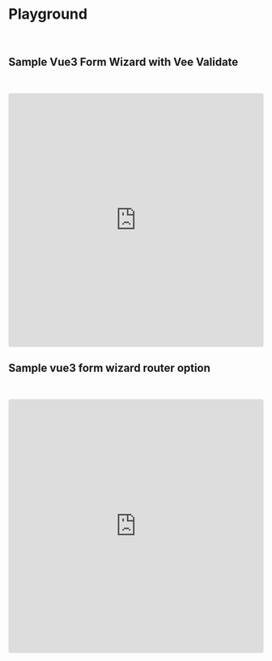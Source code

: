 # Playground

&nbsp;

## Sample Vue3 Form Wizard with Vee Validate

&nbsp;

<iframe src="https://codesandbox.io/p/sandbox/sample-vue3-form-wizard-with-vee-validate-forked-iedy7p"
     style="width:100%; height:500px; border:0; border-radius: 4px; overflow:hidden;"
     title="sample-vue3-form-wizard-with-vee-validate"
     allow="accelerometer; ambient-light-sensor; camera; encrypted-media; geolocation; gyroscope; hid; microphone; midi; payment; usb; vr; xr-spatial-tracking"
     sandbox="allow-forms allow-modals allow-popups allow-presentation allow-same-origin allow-scripts"
   ></iframe>

## Sample vue3 form wizard router option

&nbsp;


<iframe src="https://codesandbox.io/p/sandbox/sample-vue3-form-wizard-router-option-yh7gyr"
     style="width:100%; height:500px; border:0; border-radius: 4px; overflow:hidden;"
     title="sample-vue3-form-wizard-with-vee-validate"
     allow="accelerometer; ambient-light-sensor; camera; encrypted-media; geolocation; gyroscope; hid; microphone; midi; payment; usb; vr; xr-spatial-tracking"
     sandbox="allow-forms allow-modals allow-popups allow-presentation allow-same-origin allow-scripts"
   ></iframe>